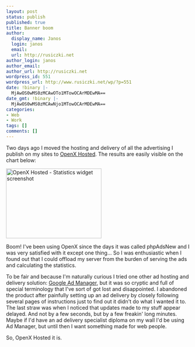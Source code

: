 ```yaml
---
layout: post
status: publish
published: true
title: Banner boom
author:
  display_name: Janos
  login: janos
  email: 
  url: http://rusiczki.net
author_login: janos
author_email: 
author_url: http://rusiczki.net
wordpress_id: 551
wordpress_url: http://www.rusiczki.net/wp/?p=551
date: !binary |-
  MjAwOS0wMS0zMCAwOTo1MTowOCArMDEwMA==
date_gmt: !binary |-
  MjAwOS0wMS0zMCAwNjo1MTowOCArMDEwMA==
categories:
- Web
- Work
tags: []
comments: []
---
```

<p>Two days ago I moved the hosting and delivery of all the advertising I publish on my sites to <a href="http://www.openx.org/ad-server/get-openx-hosted">OpenX Hosted</a>. The results are easily visible on the chart below:</p>
<p><img alt="OpenX Hosted - Statistics widget screenshot" src="http://www.rusiczki.net/blog/blogpics/openx-hosted-statistics-widget.png" width="261" height="191"/></p>
<p>Boom! I've been using OpenX since the days it was called phpAdsNew and I was very satisfied with it except one thing... So I was enthusiastic when I found out that I could offload my server from the burden of serving the ads and calculating the statistics.</p>
<p>To be fair and because I'm naturally curious I tried one other ad hosting and delivery solution: <a href="http://www.google.com/admanager/">Google Ad Manager</a>, but it was so cryptic and full of special terminology that I've sort of got lost and disappointed. I abandoned the product after painfully setting up an ad delivery by closely following several pages of instructions just to find out it didn't do what I wanted it to. The last straw was when I noticed that updates made to my stuff appear delayed. And not by a few seconds, but by a few freakin' long minutes. Maybe if I'd have an ad delivery specialist diploma on my wall I'd be using Ad Manager, but until then I want something made for web people.</p>
<p>So, OpenX Hosted it is.</p>
